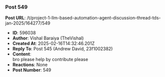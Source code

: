 ### Post 549
**Post URL**: /t/project-1-llm-based-automation-agent-discussion-thread-tds-jan-2025/164277/549
- **ID**: 596038
- **Author**: Vishal Baraiya (TheVishal)
- **Created At**: 2025-02-16T14:32:46.201Z
- **Reply To**: Post 545 (Andrew David, 23f1002382)
- **Content**:  
  bro please help by contribute please
- **Reactions**: None
- **Post Number**: 549

